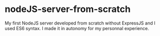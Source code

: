 # nodeJS-server-from-scratch
My first NodeJS server developed from scratch without ExpressJS and I used ES6 syntax. I made it in autonomy for my personnal experience.
